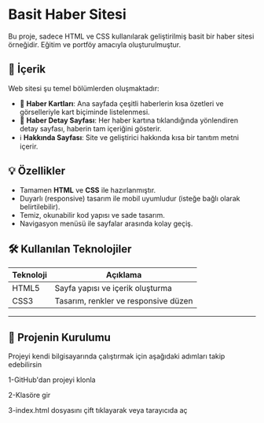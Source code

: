 # Basit Haber Sitesi

Bu proje, sadece HTML ve CSS kullanılarak geliştirilmiş basit bir haber sitesi örneğidir. Eğitim ve portföy amacıyla oluşturulmuştur.

## 📄 İçerik

Web sitesi şu temel bölümlerden oluşmaktadır:

- 📰 **Haber Kartları**: Ana sayfada çeşitli haberlerin kısa özetleri ve görselleriyle kart biçiminde listelenmesi.
- 📑 **Haber Detay Sayfası**: Her haber kartına tıklandığında yönlendiren detay sayfası, haberin tam içeriğini gösterir.
- ℹ️ **Hakkında Sayfası**: Site ve geliştirici hakkında kısa bir tanıtım metni içerir.

## 💡 Özellikler

- Tamamen **HTML** ve **CSS** ile hazırlanmıştır.
- Duyarlı (responsive) tasarım ile mobil uyumludur (isteğe bağlı olarak belirtilebilir).
- Temiz, okunabilir kod yapısı ve sade tasarım.
- Navigasyon menüsü ile sayfalar arasında kolay geçiş.

## 🛠️ Kullanılan Teknolojiler

| Teknoloji | Açıklama |
|-----------|----------|
| HTML5     | Sayfa yapısı ve içerik oluşturma |
| CSS3      | Tasarım, renkler ve responsive düzen |

---

## 📂 Projenin Kurulumu

Projeyi kendi bilgisayarında çalıştırmak için aşağıdaki adımları takip edebilirsin

1-GitHub'dan projeyi klonla

2-Klasöre gir

3-index.html dosyasını çift tıklayarak veya tarayıcıda aç
